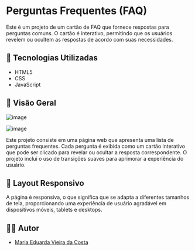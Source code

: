 # Perguntas Frequentes (FAQ)

Este é um projeto de um cartão de FAQ que fornece respostas para perguntas comuns. O cartão é interativo, permitindo que os usuários revelem ou ocultem as respostas de acordo com suas necessidades.

## 🚀 Tecnologias Utilizadas

- HTML5
- CSS
- JavaScript

## 📜 Visão Geral

![image](https://github.com/vmC0sta/FAQ-card/assets/116650361/908e1c78-0bd3-4f23-ac2a-a4bc4b6fbed7)

![image](https://github.com/vmC0sta/FAQ-card/assets/116650361/9cdc659f-875e-4243-96ba-acd2e81ebd09)

Este projeto consiste em uma página web que apresenta uma lista de perguntas frequentes. Cada pergunta é exibida como um cartão interativo que pode ser clicado para revelar ou ocultar a resposta correspondente. O projeto inclui o uso de transições suaves para aprimorar a experiência do usuário.

## 📱 Layout Responsivo

A página é responsiva, o que significa que se adapta a diferentes tamanhos de tela, proporcionando uma experiência de usuário agradável em dispositivos móveis, tablets e desktops.

## 👩‍💻 Autor

- [Maria Eduarda Vieira da Costa](github.com/vm_c0sta)

